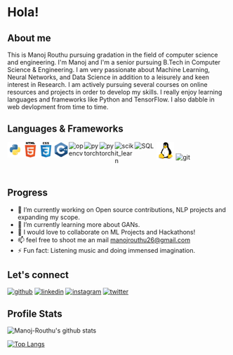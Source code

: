 # Hola!
## About me
This is Manoj Routhu pursuing gradation in the field of computer science and engineering.<!--![Github gif](https://user-images.githubusercontent.com/78267609/149504060-b7e1a6b1-d080-4e96-9d96-f1833bd6c919.gif)-->
I'm Manoj and I'm a senior pursuing B.Tech in Computer Science & Engineering. I am very passionate about Machine Learning, Neural Networks, and Data Science in addition to a leisurely and keen interest in Research. I am actively pursuing several courses on online resources and projects in order to develop my skills. I really enjoy learning languages and frameworks like Python and TensorFlow. I also dabble in web devlopment from time to time.
<!-- ## I am currently working on 
 - Open source contributions
 - Personal projects
 - Learning new technologies -->
## Languages & Frameworks
<p>
<img align="left" alt="Python" width="35px"  src="https://raw.githubusercontent.com/github/explore/80688e429a7d4ef2fca1e82350fe8e3517d3494d/topics/python/python.png"/>
<img align="left" alt="HTML5" width="35px" src="https://raw.githubusercontent.com/github/explore/80688e429a7d4ef2fca1e82350fe8e3517d3494d/topics/html/html.png" />
<img align="left" alt="CSS3" width="35px" src="https://raw.githubusercontent.com/github/explore/80688e429a7d4ef2fca1e82350fe8e3517d3494d/topics/css/css.png" />
<img align="left" alt="C" width="35px" src="https://raw.githubusercontent.com/github/explore/80688e429a7d4ef2fca1e82350fe8e3517d3494d/topics/cpp/cpp.png"/>
<img src="https://www.vectorlogo.zone/logos/opencv/opencv-icon.svg" alt="opencv" width="35px" align="left"/>
<img src="https://www.vectorlogo.zone/logos/pytorch/pytorch-icon.svg" alt="pytorch" width="35px" align="left"/>
<img src="https://raw.githubusercontent.com/devicons/devicon/master/icons/linux/linux-original.svg" alt="linux" width="40" height="40"/>
<img src="https://upload.wikimedia.org/wikipedia/commons/2/2d/Tensorflow_logo.svg" alt="pytorch" width="35px" align="left"/>
<img src="https://www.vectorlogo.zone/logos/git-scm/git-scm-icon.svg" alt="git" width="40" height="40"/>
<img src="https://upload.wikimedia.org/wikipedia/commons/0/05/Scikit_learn_logo_small.svg" alt="scikit_learn" width="45px" align="left"/>
<img src="https://upload.wikimedia.org/wikipedia/commons/3/38/SQLite370.svg" alt="SQL" width="50px" align="left"/>
</p>
<br>

## Progress
- 🔭 I’m currently working on Open source contributions, NLP projects and expanding my scope.
- 🌱 I’m currently learning more about GANs.
- 👯 I would love to collaborate on ML Projects and Hackathons!
- 📫 feel free to shoot me an mail manojrouthu26@gmail.com
- ⚡ Fun fact: Listening music and doing immensed imagination.

## Let's connect
[<img src='https://cdn.jsdelivr.net/npm/simple-icons@3.0.1/icons/github.svg' alt='github' height='40'>](https://github.com/Manoj-Routhu)  [<img src='https://cdn.jsdelivr.net/npm/simple-icons@3.0.1/icons/linkedin.svg' alt='linkedin' height='40'>](https://www.linkedin.com/in/manoj-routhu)  [<img src='https://cdn.jsdelivr.net/npm/simple-icons@3.0.1/icons/instagram.svg' alt='instagram' height='40'>](https://www.instagram.com/manoj_routhu/)   [<img src='https://cdn.jsdelivr.net/npm/simple-icons@3.0.1/icons/twitter.svg' alt='twitter' height='40'>](https://twitter.com/manoj_routhu)

## Profile Stats
![Manoj-Routhu's github stats](https://github-readme-stats-sigma-five.vercel.app/api?username=Manoj-Routhu&show_icons=true&theme=prussian)

[![Top Langs](https://github-readme-stats-sigma-five.vercel.app/api/top-langs/?username=Manoj-Routhu&layout=compact)](https://github.com/anuraghazra/github-readme-stats)

<!-- ## Let's connect
[<img src='https://cdn.jsdelivr.net/npm/simple-icons@3.0.1/icons/github.svg' alt='github' height='40'>](https://github.com/Manoj-Routhu)  [<img src='https://cdn.jsdelivr.net/npm/simple-icons@3.0.1/icons/linkedin.svg' alt='linkedin' height='40'>](https://www.linkedin.com/in/manoj-routhu)  [<img src='https://cdn.jsdelivr.net/npm/simple-icons@3.0.1/icons/instagram.svg' alt='instagram' height='40'>](https://www.instagram.com/manoj_routhu/)   [<img src='https://cdn.jsdelivr.net/npm/simple-icons@3.0.1/icons/twitter.svg' alt='twitter' height='40'>](https://twitter.com/manoj_routhu) -->

<!-- 
feel free to shoot me a mail:manojrouthu26@gmail.com -->


<!--
**Manoj-Routhu/Manoj-Routhu** is a ✨ _special_ ✨ repository because its `README.md` (this file) appears on your GitHub profile.

Here are some ideas to get you started:

* * 🔭 I’m currently working on ...
- 🌱 I’m currently learning 
- 💬 Ask me about something releated to Technology that I can help you with.
- 📫 feel free to shoot me a mail::manojrouthu26@gmail.com
- ⚡ Fun fact: Listening music and doing immensed imagination.
-->
